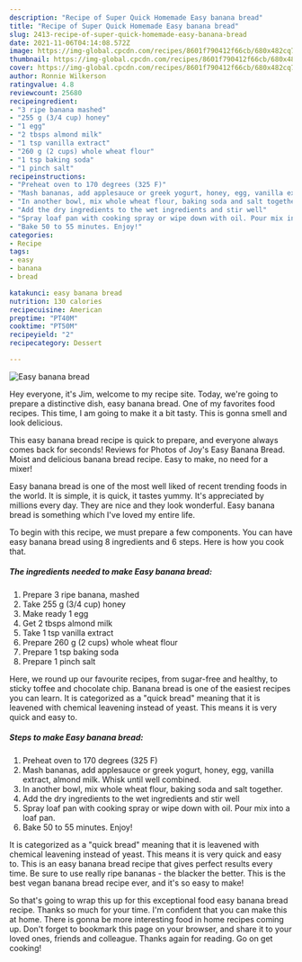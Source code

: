 ```yaml
---
description: "Recipe of Super Quick Homemade Easy banana bread"
title: "Recipe of Super Quick Homemade Easy banana bread"
slug: 2413-recipe-of-super-quick-homemade-easy-banana-bread
date: 2021-11-06T04:14:08.572Z
image: https://img-global.cpcdn.com/recipes/8601f790412f66cb/680x482cq70/easy-banana-bread-recipe-main-photo.jpg
thumbnail: https://img-global.cpcdn.com/recipes/8601f790412f66cb/680x482cq70/easy-banana-bread-recipe-main-photo.jpg
cover: https://img-global.cpcdn.com/recipes/8601f790412f66cb/680x482cq70/easy-banana-bread-recipe-main-photo.jpg
author: Ronnie Wilkerson
ratingvalue: 4.8
reviewcount: 25680
recipeingredient:
- "3 ripe banana mashed"
- "255 g (3/4 cup) honey"
- "1 egg"
- "2 tbsps almond milk"
- "1 tsp vanilla extract"
- "260 g (2 cups) whole wheat flour"
- "1 tsp baking soda"
- "1 pinch salt"
recipeinstructions:
- "Preheat oven to 170 degrees (325 F)"
- "Mash bananas, add applesauce or greek yogurt, honey, egg, vanilla extract, almond milk. Whisk until well combined."
- "In another bowl, mix whole wheat flour, baking soda and salt together."
- "Add the dry ingredients to the wet ingredients and stir well"
- "Spray loaf pan with cooking spray or wipe down with oil. Pour mix into a loaf pan."
- "Bake 50 to 55 minutes. Enjoy!"
categories:
- Recipe
tags:
- easy
- banana
- bread

katakunci: easy banana bread 
nutrition: 130 calories
recipecuisine: American
preptime: "PT40M"
cooktime: "PT50M"
recipeyield: "2"
recipecategory: Dessert

---
```



![Easy banana bread](https://img-global.cpcdn.com/recipes/8601f790412f66cb/680x482cq70/easy-banana-bread-recipe-main-photo.jpg)

Hey everyone, it's Jim, welcome to my recipe site. Today, we're going to prepare a distinctive dish, easy banana bread. One of my favorites food recipes. This time, I am going to make it a bit tasty. This is gonna smell and look delicious.

This easy banana bread recipe is quick to prepare, and everyone always comes back for seconds! Reviews for Photos of Joy&#39;s Easy Banana Bread. Moist and delicious banana bread recipe. Easy to make, no need for a mixer!

Easy banana bread is one of the most well liked of recent trending foods in the world. It is simple, it is quick, it tastes yummy. It's appreciated by millions every day. They are nice and they look wonderful. Easy banana bread is something which I've loved my entire life.


To begin with this recipe, we must prepare a few components. You can have easy banana bread using 8 ingredients and 6 steps. Here is how you cook that.

<!--inarticleads1-->

##### The ingredients needed to make Easy banana bread:

1. Prepare 3 ripe banana, mashed
1. Take 255 g (3/4 cup) honey
1. Make ready 1 egg
1. Get 2 tbsps almond milk
1. Take 1 tsp vanilla extract
1. Prepare 260 g (2 cups) whole wheat flour
1. Prepare 1 tsp baking soda
1. Prepare 1 pinch salt


Here, we round up our favourite recipes, from sugar-free and healthy, to sticky toffee and chocolate chip. Banana bread is one of the easiest recipes you can learn. It is categorized as a &#34;quick bread&#34; meaning that it is leavened with chemical leavening instead of yeast. This means it is very quick and easy to. 

<!--inarticleads2-->

##### Steps to make Easy banana bread:

1. Preheat oven to 170 degrees (325 F)
1. Mash bananas, add applesauce or greek yogurt, honey, egg, vanilla extract, almond milk. Whisk until well combined.
1. In another bowl, mix whole wheat flour, baking soda and salt together.
1. Add the dry ingredients to the wet ingredients and stir well
1. Spray loaf pan with cooking spray or wipe down with oil. Pour mix into a loaf pan.
1. Bake 50 to 55 minutes. Enjoy!


It is categorized as a &#34;quick bread&#34; meaning that it is leavened with chemical leavening instead of yeast. This means it is very quick and easy to. This is an easy banana bread recipe that gives perfect results every time. Be sure to use really ripe bananas - the blacker the better. This is the best vegan banana bread recipe ever, and it&#39;s so easy to make! 

So that's going to wrap this up for this exceptional food easy banana bread recipe. Thanks so much for your time. I'm confident that you can make this at home. There is gonna be more interesting food in home recipes coming up. Don't forget to bookmark this page on your browser, and share it to your loved ones, friends and colleague. Thanks again for reading. Go on get cooking!
